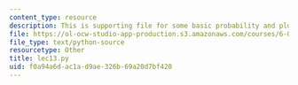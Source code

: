 ```yaml
---
content_type: resource
description: This is supporting file for some basic probability and plotting data.
file: https://ol-ocw-studio-app-production.s3.amazonaws.com/courses/6-00sc-introduction-to-computer-science-and-programming-spring-2011/f0a94a6dac1ad9ae326b69a20d7bf420_lec13.py
file_type: text/python-source
resourcetype: Other
title: lec13.py
uid: f0a94a6d-ac1a-d9ae-326b-69a20d7bf420
---
```

